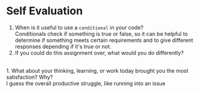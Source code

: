 # Self Evaluation

1. When is it useful to use a `conditional` in your code?
<br>Conditionals check if something is true or false, so it can be helpful to determine if something meets certain requirements and to give different responses depending if it's true or not.
1. If you could do this assignment over, what would you do differently?
<br>
1. What about your thinking, learning, or work today brought you the most satisfaction? Why?
<br>I guess the overall productive struggle, like running into an issue
